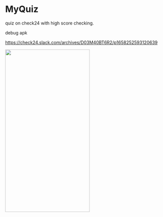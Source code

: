 # MyQuiz
quiz on check24 with high score checking.

debug apk 

https://check24.slack.com/archives/D03M40BT6R2/p1658252593120639

<img src="https://user-images.githubusercontent.com/47230931/180482622-0e7f5dc5-0809-47cb-a498-1ee8b8a5377e.gif" width="270" height="520" />
